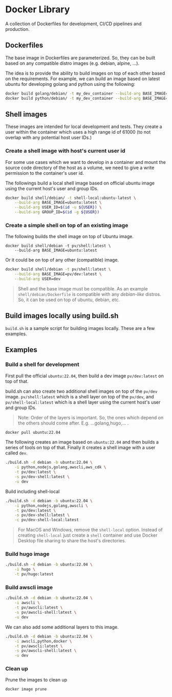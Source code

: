 # Docker Library

A collection of Dockerfiles for development, CI/CD pipelines and production. 

## Dockerfiles
The base image in Dockerfiles are parameterized. So, they can be built based on any compatible distro images (e.g. debian, alpine, ...). 

The idea is to provide the ability to build images on top of each other based on the requirements.
For example, we can build an image based on latest ubuntu for developing golang and python using the following:

```sh
docker build golang/debian/ -t my_dev_container --build-arg BASE_IMAGE=ubuntu:latest
docker build python/debian/ -t my_dev_container --build-arg BASE_IMAGE=my_dev_container
```

## Shell images
These images are intended for local development and tests. They create a user within the container which uses a high range id of 61000 (to not overlap with any potential host user IDs.)

### Create a shell image with host's current user id
For some use cases which we want to develop in a container and mount the source code directory of
the host as a volume, we need to give a write permission to the container's user
id. 

The followings build a local shell image based on official ubuntu image 
using the current host's user and group IDs.

```sh
docker build shell/debian/ -t shell-local:ubuntu-latest \
	--build-arg BASE_IMAGE=ubuntu:latest \
	--build-arg USER_ID=$(id -u ${USER}) \
	--build-arg GROUP_ID=$(id -g ${USER})
```
### Create a simple shell on top of an existing image
The following builds the shell image on top of Ubuntu image.
```
docker build shell/debian -t pv/shell:latest \
    --build-arg BASE_IMAGE=ubuntu:latest
```
Or it could be on top of any other (compatible) image.
```sh
docker build shell/debian -t pv/shell:latest \
    --build-arg BASE_IMAGE=pv/dev:latest \
    --build-arg USER=dev
```
> Shell and the base image must be compatible. As an example `shell/debian/Dockerfile` is compatible with any *debian-like* distros. So, it can be used on top of ubuntu, debian, etc.

## Build images locally using build.sh
`build.sh` is a sample script for building images locally. These are a few examples.

## Examples

### Build a shell for development
First pull the official `ubuntu:22.04`, then build a dev image `pv/dev:latest` on top of that.

build.sh can also create two additional shell images on top of the `pv/dev` image. `pv/shell:latest` which is a shell layer on top of the `pv/dev`, and `pv/shell-local:latest` which is a shell layer using the current host's user and group IDs.

> Note: Order of the layers is important. So, the ones which depend on the others should come after. E.g. ...golang,hugo,... .

```sh
docker pull ubuntu:22.04
```
The following creates an image based on `ubuntu:22.04` and then builds a series of tools on top of that. Finally it creates a shell image with a user called `dev`.
```sh
./build.sh -d debian -b ubuntu:22.04 \
    -i python,nodejs,golang,awscli,aws_cdk \
    -t pv/dev:latest \
    -s pv/dev-shell:latest \
    -u dev
```

Build including shell-local
```sh
./build.sh -d debian -b ubuntu:22.04 \
    -i python,nodejs,golang,awscli \
    -t pv/dev:latest \
    -s pv/dev-shell:latest \
    -c pv/dev-shell-local:latest
```
> For MacOS and Windows, remove the `shell-local` option. Instead of creating `shell-local` just create a `shell` container and use Docker Desktop file sharing to share the host's directories.

### Build hugo image
```sh
./build.sh -d debian -b ubuntu:22.04 \
    -i hugo \
    -t pv/hugo:latest
```
### Build awscli image
```sh
./build.sh -d debian -b ubuntu:22.04 \
    -i awscli \
    -t pv/awscli:latest \
    -s pv/awscli-shell:latest \
    -u dev
```
We can also add some additional layers to this image.
```sh
./build.sh -d debian -b ubuntu:22.04 \
    -i awscli,python,docker \
    -t pv/awscli:latest \
    -s pv/awscli-shell:latest \
    -u dev
```
### Clean up
Prune the images to clean up
```sh
docker image prune
```
